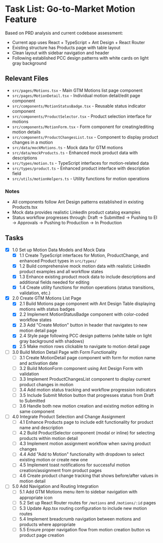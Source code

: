 # Task List: Go-to-Market Motion Feature

Based on PRD analysis and current codebase assessment:
- Current app uses React + TypeScript + Ant Design + React Router
- Existing structure has Products page with table layout
- Clean layout with sidebar navigation and header
- Following established PCC design patterns with white cards on light gray background

## Relevant Files

- `src/pages/Motions.tsx` - Main GTM Motions list page component
- `src/pages/MotionDetail.tsx` - Individual motion detail/edit page component  
- `src/components/MotionStatusBadge.tsx` - Reusable status indicator component
- `src/components/ProductSelector.tsx` - Product selection interface for motions
- `src/components/MotionForm.tsx` - Form component for creating/editing motion details
- `src/components/ProductChangesList.tsx` - Component to display product changes in a motion
- `src/data/mockMotions.ts` - Mock data for GTM motions
- `src/data/mockProducts.ts` - Enhanced mock product data with descriptions
- `src/types/motion.ts` - TypeScript interfaces for motion-related data
- `src/types/product.ts` - Enhanced product interface with description field
- `src/utils/motionHelpers.ts` - Utility functions for motion operations

### Notes

- All components follow Ant Design patterns established in existing Products.tsx
- Mock data provides realistic LinkedIn product catalog examples
- Status workflow progresses through: Draft → Submitted → Pushing to EI → Approvals → Pushing to Production → In Production

## Tasks

- [x] 1.0 Set up Motion Data Models and Mock Data
  - [x] 1.1 Create TypeScript interfaces for Motion, ProductChange, and enhanced Product types in `src/types/`
  - [x] 1.2 Build comprehensive mock motion data with realistic LinkedIn product examples and all workflow states
  - [x] 1.3 Enhance existing product mock data to include descriptions and additional fields needed for editing
  - [x] 1.4 Create utility functions for motion operations (status transitions, validation, etc.)

- [x] 2.0 Create GTM Motions List Page  
  - [x] 2.1 Build Motions page component with Ant Design Table displaying motions with status badges
  - [x] 2.2 Implement MotionStatusBadge component with color-coded workflow states
  - [x] 2.3 Add "Create Motion" button in header that navigates to new motion detail page
  - [x] 2.4 Style page following PCC design patterns (white table on light gray background with shadows)
  - [x] 2.5 Make motion rows clickable to navigate to motion detail page

- [ ] 3.0 Build Motion Detail Page with Form Functionality
  - [ ] 3.1 Create MotionDetail page component with form for motion name and activation date
  - [ ] 3.2 Build MotionForm component using Ant Design Form with validation
  - [ ] 3.3 Implement ProductChangesList component to display current product changes in motion
  - [ ] 3.4 Add motion status tracking and workflow progression indicators
  - [ ] 3.5 Include Submit Motion button that progresses status from Draft to Submitted
  - [ ] 3.6 Handle both new motion creation and existing motion editing in same component

- [ ] 4.0 Integrate Product Selection and Change Assignment
  - [ ] 4.1 Enhance Products page to include edit functionality for product name and description
  - [ ] 4.2 Build ProductSelector component (modal or inline) for selecting products within motion detail
  - [ ] 4.3 Implement motion assignment workflow when saving product changes
  - [ ] 4.4 Add "Add to Motion" functionality with dropdown to select existing motion or create new one
  - [ ] 4.5 Implement toast notifications for successful motion creation/assignment from product pages
  - [ ] 4.6 Create product change tracking that shows before/after values in motion detail

- [ ] 5.0 Add Navigation and Routing Integration
  - [ ] 5.1 Add GTM Motions menu item to sidebar navigation with appropriate icon
  - [ ] 5.2 Set up React Router routes for `/motions` and `/motions/:id` pages
  - [ ] 5.3 Update App.tsx routing configuration to include new motion routes
  - [ ] 5.4 Implement breadcrumb navigation between motions and products where appropriate
  - [ ] 5.5 Ensure proper navigation flow from motion creation button vs product page creation